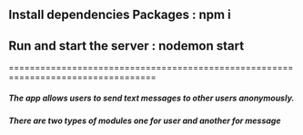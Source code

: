 ## Install dependencies Packages :   npm i
## Run and start the server : nodemon start

==================================================================================
##### The app allows users to send text messages to other users anonymously.
##### There are two types of modules one for user and another for message
